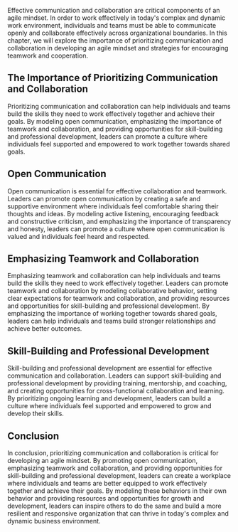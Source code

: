 
Effective communication and collaboration are critical components of an agile mindset. In order to work effectively in today's complex and dynamic work environment, individuals and teams must be able to communicate openly and collaborate effectively across organizational boundaries. In this chapter, we will explore the importance of prioritizing communication and collaboration in developing an agile mindset and strategies for encouraging teamwork and cooperation.

The Importance of Prioritizing Communication and Collaboration
--------------------------------------------------------------

Prioritizing communication and collaboration can help individuals and teams build the skills they need to work effectively together and achieve their goals. By modeling open communication, emphasizing the importance of teamwork and collaboration, and providing opportunities for skill-building and professional development, leaders can promote a culture where individuals feel supported and empowered to work together towards shared goals.

Open Communication
------------------

Open communication is essential for effective collaboration and teamwork. Leaders can promote open communication by creating a safe and supportive environment where individuals feel comfortable sharing their thoughts and ideas. By modeling active listening, encouraging feedback and constructive criticism, and emphasizing the importance of transparency and honesty, leaders can promote a culture where open communication is valued and individuals feel heard and respected.

Emphasizing Teamwork and Collaboration
--------------------------------------

Emphasizing teamwork and collaboration can help individuals and teams build the skills they need to work effectively together. Leaders can promote teamwork and collaboration by modeling collaborative behavior, setting clear expectations for teamwork and collaboration, and providing resources and opportunities for skill-building and professional development. By emphasizing the importance of working together towards shared goals, leaders can help individuals and teams build stronger relationships and achieve better outcomes.

Skill-Building and Professional Development
-------------------------------------------

Skill-building and professional development are essential for effective communication and collaboration. Leaders can support skill-building and professional development by providing training, mentorship, and coaching, and creating opportunities for cross-functional collaboration and learning. By prioritizing ongoing learning and development, leaders can build a culture where individuals feel supported and empowered to grow and develop their skills.

Conclusion
----------

In conclusion, prioritizing communication and collaboration is critical for developing an agile mindset. By promoting open communication, emphasizing teamwork and collaboration, and providing opportunities for skill-building and professional development, leaders can create a workplace where individuals and teams are better equipped to work effectively together and achieve their goals. By modeling these behaviors in their own behavior and providing resources and opportunities for growth and development, leaders can inspire others to do the same and build a more resilient and responsive organization that can thrive in today's complex and dynamic business environment.
